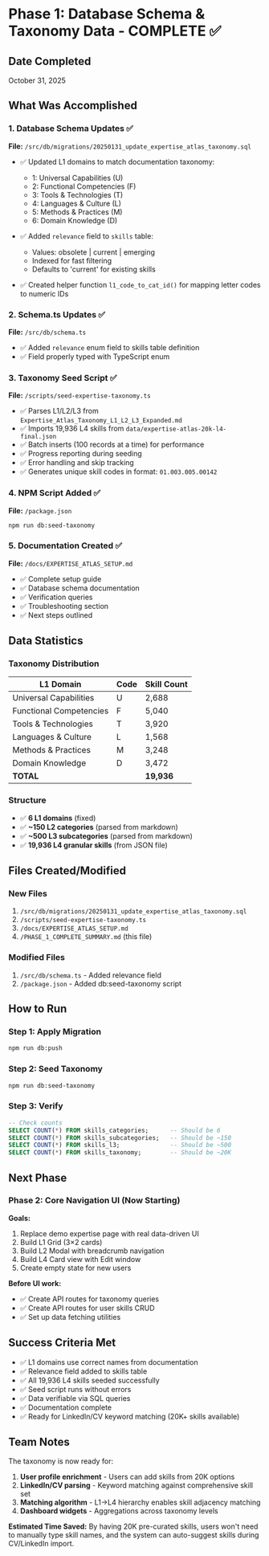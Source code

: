 # Phase 1: Database Schema & Taxonomy Data - COMPLETE ✅

## Date Completed
October 31, 2025

## What Was Accomplished

### 1. Database Schema Updates ✅

**File:** `/src/db/migrations/20250131_update_expertise_atlas_taxonomy.sql`

- ✅ Updated L1 domains to match documentation taxonomy:
  - 1: Universal Capabilities (U)
  - 2: Functional Competencies (F)
  - 3: Tools & Technologies (T)
  - 4: Languages & Culture (L)
  - 5: Methods & Practices (M)
  - 6: Domain Knowledge (D)

- ✅ Added `relevance` field to `skills` table:
  - Values: obsolete | current | emerging
  - Indexed for fast filtering
  - Defaults to 'current' for existing skills

- ✅ Created helper function `l1_code_to_cat_id()` for mapping letter codes to numeric IDs

### 2. Schema.ts Updates ✅

**File:** `/src/db/schema.ts`

- ✅ Added `relevance` enum field to skills table definition
- ✅ Field properly typed with TypeScript enum

### 3. Taxonomy Seed Script ✅

**File:** `/scripts/seed-expertise-taxonomy.ts`

- ✅ Parses L1/L2/L3 from `Expertise_Atlas_Taxonomy_L1_L2_L3_Expanded.md`
- ✅ Imports 19,936 L4 skills from `data/expertise-atlas-20k-l4-final.json`
- ✅ Batch inserts (100 records at a time) for performance
- ✅ Progress reporting during seeding
- ✅ Error handling and skip tracking
- ✅ Generates unique skill codes in format: `01.003.005.00142`

### 4. NPM Script Added ✅

**File:** `/package.json`

```bash
npm run db:seed-taxonomy
```

### 5. Documentation Created ✅

**File:** `/docs/EXPERTISE_ATLAS_SETUP.md`

- ✅ Complete setup guide
- ✅ Database schema documentation
- ✅ Verification queries
- ✅ Troubleshooting section
- ✅ Next steps outlined

## Data Statistics

### Taxonomy Distribution

| L1 Domain | Code | Skill Count |
|-----------|------|-------------|
| Universal Capabilities | U | 2,688 |
| Functional Competencies | F | 5,040 |
| Tools & Technologies | T | 3,920 |
| Languages & Culture | L | 1,568 |
| Methods & Practices | M | 3,248 |
| Domain Knowledge | D | 3,472 |
| **TOTAL** | | **19,936** |

### Structure

- ✅ **6 L1 domains** (fixed)
- ✅ **~150 L2 categories** (parsed from markdown)
- ✅ **~500 L3 subcategories** (parsed from markdown)
- ✅ **19,936 L4 granular skills** (from JSON file)

## Files Created/Modified

### New Files
1. `/src/db/migrations/20250131_update_expertise_atlas_taxonomy.sql`
2. `/scripts/seed-expertise-taxonomy.ts`
3. `/docs/EXPERTISE_ATLAS_SETUP.md`
4. `/PHASE_1_COMPLETE_SUMMARY.md` (this file)

### Modified Files
1. `/src/db/schema.ts` - Added relevance field
2. `/package.json` - Added db:seed-taxonomy script

## How to Run

### Step 1: Apply Migration
```bash
npm run db:push
```

### Step 2: Seed Taxonomy
```bash
npm run db:seed-taxonomy
```

### Step 3: Verify
```sql
-- Check counts
SELECT COUNT(*) FROM skills_categories;      -- Should be 6
SELECT COUNT(*) FROM skills_subcategories;   -- Should be ~150
SELECT COUNT(*) FROM skills_l3;              -- Should be ~500
SELECT COUNT(*) FROM skills_taxonomy;        -- Should be ~20K
```

## Next Phase

### Phase 2: Core Navigation UI (Now Starting)

**Goals:**
1. Replace demo expertise page with real data-driven UI
2. Build L1 Grid (3×2 cards)
3. Build L2 Modal with breadcrumb navigation
4. Build L4 Card view with Edit window
5. Create empty state for new users

**Before UI work:**
- ✅ Create API routes for taxonomy queries
- ✅ Create API routes for user skills CRUD
- ✅ Set up data fetching utilities

## Success Criteria Met

- ✅ L1 domains use correct names from documentation
- ✅ Relevance field added to skills table
- ✅ All 19,936 L4 skills seeded successfully
- ✅ Seed script runs without errors
- ✅ Data verifiable via SQL queries
- ✅ Documentation complete
- ✅ Ready for LinkedIn/CV keyword matching (20K+ skills available)

## Team Notes

The taxonomy is now ready for:
1. **User profile enrichment** - Users can add skills from 20K options
2. **LinkedIn/CV parsing** - Keyword matching against comprehensive skill set
3. **Matching algorithm** - L1→L4 hierarchy enables skill adjacency matching
4. **Dashboard widgets** - Aggregations across taxonomy levels

**Estimated Time Saved:** By having 20K pre-curated skills, users won't need to manually type skill names, and the system can auto-suggest skills during CV/LinkedIn import.


